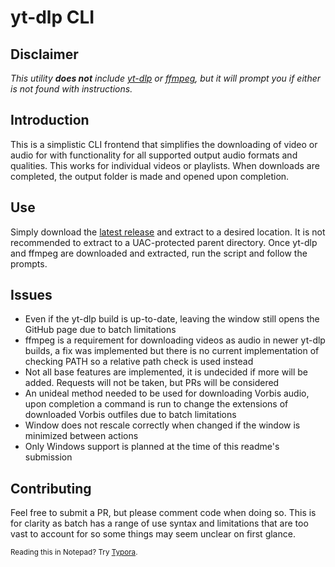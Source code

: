 # yt-dlp CLI

## Disclaimer

_This utility **does not** include [yt-dlp](https://github.com/yt-dlp/yt-dlp) or [ffmpeg](https://ffmpeg.org/), but it will prompt you if either is not found with instructions._

## Introduction

This is a simplistic CLI frontend that simplifies the downloading of video or audio for with functionality for all supported output audio formats and qualities. This works for individual videos or playlists. When downloads are completed, the output folder is made and opened upon completion.

## Use

Simply download the [latest release](https://github.com/MrMendelli/yt-dlp-CLI/releases/latest) and extract to a desired location. It is not recommended to extract to a UAC-protected parent directory. Once yt-dlp and ffmpeg are downloaded and extracted, run the script and follow the prompts.

## Issues

- Even if the yt-dlp build is up-to-date, leaving the window still opens the GitHub page due to batch limitations
- ffmpeg is a requirement for downloading videos as audio in newer yt-dlp builds, a fix was implemented but there is no current implementation of checking PATH so a relative path check is used instead
- Not all base features are implemented, it is undecided if more will be added. Requests will not be taken, but PRs will be considered
- An unideal method needed to be used for downloading Vorbis audio, upon completion a command is run to change the extensions of downloaded Vorbis outfiles due to batch limitations
- Window does not rescale correctly when changed if the window is minimized between actions
- Only Windows support is planned at the time of this readme's submission

## Contributing

Feel free to submit a PR, but please comment code when doing so. This is for clarity as batch has a range of use syntax and limitations that are too vast to account for so some things may seem unclear on first glance. 

<sup>Reading this in Notepad? Try [Typora](https://typora.io/).</sup>

